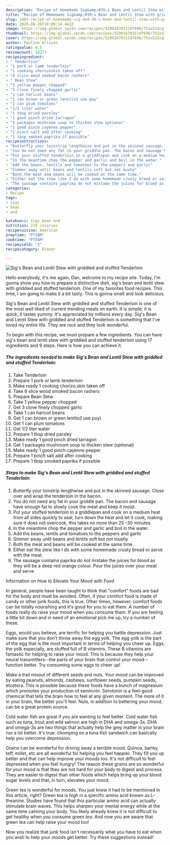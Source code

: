 ```yaml
---
description: "Recipe of Homemade Sig&amp;#39;s Bean and Lentil Stew with griddled and stuffed Tenderloin"
title: "Recipe of Homemade Sig&amp;#39;s Bean and Lentil Stew with griddled and stuffed Tenderloin"
slug: 1483-recipe-of-homemade-sig-and-39-s-bean-and-lentil-stew-with-griddled-and-stuffed-tenderloin
date: 2020-08-26T19:09:14.442Z
image: https://img-global.cpcdn.com/recipes/5299167031197696/751x532cq70/sigs-bean-and-lentil-stew-with-griddled-and-stuffed-tenderloin-recipe-main-photo.jpg
thumbnail: https://img-global.cpcdn.com/recipes/5299167031197696/751x532cq70/sigs-bean-and-lentil-stew-with-griddled-and-stuffed-tenderloin-recipe-main-photo.jpg
cover: https://img-global.cpcdn.com/recipes/5299167031197696/751x532cq70/sigs-bean-and-lentil-stew-with-griddled-and-stuffed-tenderloin-recipe-main-photo.jpg
author: Pauline Allison
ratingvalue: 4.5
reviewcount: 18273
recipeingredient:
- " Tenderloin"
- "1 pork or lamb tenderloin"
- "1 cooking chorizoskin taken off"
- "6 slice wood smoked bacon rashers"
- " Bean Stew"
- "1 yellow pepper chopped"
- "3 clove finely chopped garlic"
- "1 can haricot beans"
- "1 can brown or green lentilsI use puy"
- "1 can plum tomatoes"
- "1/2 liter water"
- "1 tbsp dried parsley"
- "1 good pinch dried tarragon"
- "1 packages mushroom soup to thicken stew optional"
- "1 good pinch cayenne pepper"
- "1 pinch salt add after cooking"
- "1 tbsp smoked paprika if possible"
recipeinstructions:
- "Butterfly your loinstrip lengthwise and put in the skinned sausage. Close over and wrap the tenderloin in the bacon."
- "You do not need any fat in your griddle pan. The bacon and sausage have enough fat to slowly cook the meat and keep it moist."
- "Put your stuffed tenderloin in a griddlepan and cook on a medium heat from all sides quickly to seal, turn down the heat and let it cook, making sure it does not overcook, this takes no more than 25 -30 minutes."
- "In the meantime chop the pepper and garlic and boil in the water."
- "Add the beans, lentils and tomatoes to the peppers and garlic"
- "Simmer away until beans and lentils soft but not mushy"
- "Both the meat and beans will be cooked at the same time."
- "Either eat the stew like I do with some homemade crusty bread or serve with the meat."
- "The sausage contains paprika do not mistake the juices for blood as they will be a deep red orange colour. Pour the juices over your meat and serve"
categories:
- Recipe
tags:
- sigs
- bean
- and

katakunci: sigs bean and 
nutrition: 219 calories
recipecuisine: American
preptime: "PT18M"
cooktime: "PT56M"
recipeyield: "2"
recipecategory: Dinner

---
```



![Sig&#39;s Bean and Lentil Stew with griddled and stuffed Tenderloin](https://img-global.cpcdn.com/recipes/5299167031197696/751x532cq70/sigs-bean-and-lentil-stew-with-griddled-and-stuffed-tenderloin-recipe-main-photo.jpg)

Hello everybody, it's me again, Dan, welcome to my recipe site. Today, I'm gonna show you how to prepare a distinctive dish, sig&#39;s bean and lentil stew with griddled and stuffed tenderloin. One of my favorites food recipes. This time, I am going to make it a bit tasty. This is gonna smell and look delicious.

Sig&#39;s Bean and Lentil Stew with griddled and stuffed Tenderloin is one of the most well liked of current trending meals on earth. It is simple, it is quick, it tastes yummy. It's appreciated by millions every day. Sig&#39;s Bean and Lentil Stew with griddled and stuffed Tenderloin is something that I've loved my entire life. They are nice and they look wonderful.




To begin with this recipe, we must prepare a few ingredients. You can have sig&#39;s bean and lentil stew with griddled and stuffed tenderloin using 17 ingredients and 9 steps. Here is how you can achieve it.

<!--inarticleads1-->

##### The ingredients needed to make Sig&#39;s Bean and Lentil Stew with griddled and stuffed Tenderloin:

1. Take  Tenderloin
1. Prepare 1 pork or lamb tenderloin
1. Make ready 1 cooking chorizo,skin taken off
1. Take 6 slice wood smoked bacon rashers
1. Prepare  Bean Stew
1. Take 1 yellow pepper chopped
1. Get 3 clove finely chopped garlic
1. Take 1 can haricot beans
1. Get 1 can brown or green lentils(I use puy)
1. Get 1 can plum tomatoes
1. Get 1/2 liter water
1. Prepare 1 tbsp dried parsley
1. Make ready 1 good pinch dried tarragon
1. Get 1 packages mushroom soup to thicken stew (optional)
1. Make ready 1 good pinch cayenne pepper
1. Prepare 1 pinch salt add after cooking
1. Prepare 1 tbsp smoked paprika if possible




<!--inarticleads2-->

##### Steps to make Sig&#39;s Bean and Lentil Stew with griddled and stuffed Tenderloin:

1. Butterfly your loinstrip lengthwise and put in the skinned sausage. Close over and wrap the tenderloin in the bacon.
1. You do not need any fat in your griddle pan. The bacon and sausage have enough fat to slowly cook the meat and keep it moist.
1. Put your stuffed tenderloin in a griddlepan and cook on a medium heat from all sides quickly to seal, turn down the heat and let it cook, making sure it does not overcook, this takes no more than 25 -30 minutes.
1. In the meantime chop the pepper and garlic and boil in the water.
1. Add the beans, lentils and tomatoes to the peppers and garlic
1. Simmer away until beans and lentils soft but not mushy
1. Both the meat and beans will be cooked at the same time.
1. Either eat the stew like I do with some homemade crusty bread or serve with the meat.
1. The sausage contains paprika do not mistake the juices for blood as they will be a deep red orange colour. Pour the juices over your meat and serve




Information on How to Elevate Your Mood with Food


In general, people have been taught to think that "comfort" foods are bad for the body and must be avoided. Often, if your comfort food is made of candy or other junk foods, this is true. Other times, however, comfort foods can be totally nourishing and it's good for you to eat them. A number of foods really do raise your mood when you consume them. If you are feeling a little bit down and in need of an emotional pick me up, try a number of these.

Eggs, would you believe, are terrific for helping you battle depression. Just make sure that you don't throw away the egg yolk. The egg yolk is the part of the egg that is the most important in terms of helping you cheer up. Eggs, the yolk especially, are stuffed full of B vitamins. These B vitamins are fantastic for helping to raise your mood. This is because they help your neural transmitters--the parts of your brain that control your mood--function better. Try consuming some eggs to cheer up!

Make a trail mixout of different seeds and nuts. Your mood can be improved by eating peanuts, almonds, cashews, sunflower seeds, pumpkin seeds, etcetera. This is possible because these foods have a bunch of magnesium which promotes your production of serotonin. Serotonin is a feel-good chemical that tells the brain how to feel at any given moment. The more of it in your brain, the better you'll feel. Nuts, in addition to bettering your mood, can be a great protein source.

Cold water fish are great if you are wanting to feel better. Cold water fish such as tuna, trout and wild salmon are high in DHA and omega-3s. DHA and omega-3s are two things that actually help the grey matter in your brain run a lot better. It's true: chomping on a tuna fish sandwich can basically help you overcome depression. 

Grains can be wonderful for driving away a terrible mood. Quinoa, barley, teff, millet, etc are all wonderful for helping you feel happier. They fill you up better and that can help improve your moods too. It's not difficult to feel depressed when you feel hungry! The reason these grains are so wonderful for your mood is that they are not hard for your body to digest and process. They are easier to digest than other foods which helps bring up your blood sugar levels and that, in turn, elevates your mood.

Green tea is wonderful for moods. You just knew it had to be mentioned in this article, right? Green tea is high in a specific amino acid known as L-theanine. Studies have found that this particular amino acid can actually stimulate brain waves. This helps sharpen your mental energy while at the same time calming your body. You likely already knew it is not difficult to get healthy when you consume green tea. And now you are aware that green tea can help raise your mood too!

Now you realize that junk food isn't necessarily what you have to eat when you wish to help your moods get better. Try  these suggestions  instead!

